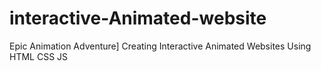 # interactive-Animated-website
Epic Animation Adventure] Creating Interactive Animated Websites Using HTML CSS JS
